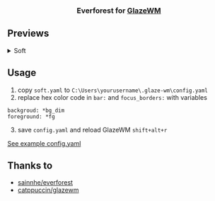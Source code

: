 <h3 align="center">
  Everforest for <a href="https://github.com/glzr-io/glazewm">GlazeWM</a>
</h3>

## Previews
<details>
<summary>Soft</summary>
<img src="https://github.com/qapquiz/glazewm-everforest/assets/1768460/3702b68f-84f2-4198-98e8-98d4fa41e0a6"/>
</details>

## Usage
1. copy `soft.yaml` to `C:\Users\yourusername\.glaze-wm\config.yaml`
2. replace hex color code in `bar:` and `focus_borders:` with variables

```
backgroud: *bg_dim
foreground: *fg
```
3. save `config.yaml` and reload GlazeWM `shift+alt+r`

[See example config.yaml](example-config.yaml)

## Thanks to
- [sainnhe/everforest](https://github.com/sainnhe/everforest?tab=readme-ov-file)
- [catppuccin/glazewm](https://github.com/catppuccin/glazewm/blob/main/README.md?plain=1)
